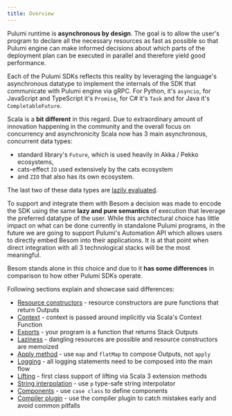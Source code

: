 ```yaml
---
title: Overview
---
```



Pulumi runtime is **asynchronous by design**. The goal is to allow the user's program to declare all the necessary resources 
as fast as possible so that Pulumi engine can make informed decisions about which parts of the deployment plan can be 
executed in parallel and therefore yield good performance. 

Each of the Pulumi SDKs reflects this reality by leveraging the language's asynchronous datatype to implement 
the internals of the SDK that communicate with Pulumi engine via gRPC. 
For Python, it's `asyncio`, for JavaScript and TypeScript it's `Promise`, 
for C# it's `Task` and for Java it's `CompletableFuture`. 

Scala is a **bit different** in this regard. Due to extraordinary amount of innovation happening in the community and the 
overall focus on concurrency and asynchronicity Scala now has 3 main asynchronous, concurrent data types:
- standard library's `Future`, which is used heavily in Akka / Pekko ecosystems, 
- cats-effect `IO` used extensively by the cats ecosystem 
- and `ZIO` that also has its own ecosystem. 

The last two of these data types are [lazily evaluated](https://en.wikipedia.org/wiki/Lazy_evaluation). 

To support and integrate them with Besom a decision was made to encode the SDK using the same **lazy and pure semantics** 
of execution that leverage the preferred datatype of the user. While this architectural choice has little impact on what 
can be done currently in standalone Pulumi programs, in the future we are going to support Pulumi's Automation API 
which allows users to directly embed Besom into their applications. 
It is at that point when direct integration with all 3 technological stacks will be the most meaningful.
​

Besom stands alone in this choice and due to it **has some differences** in comparison to how other Pulumi SDKs operate. 

Following sections explain and showcase said differences:

- [Resource constructors](constructors.md) - resource constructors are pure functions that return Outputs
- [Context](context.md) - context is passed around implicitly via Scala's Context Function
- [Exports](exports.md) - your program is a function that returns Stack Outputs
- [Laziness](laziness.md) - dangling resources are possible and resource constructors are memoized
- [Apply method](apply_methods.md) - use `map` and `flatMap` to compose Outputs, not `apply`
- [Logging](logging.md) - all logging statements need to be composed into the main flow
- [Lifting](lifting.md) - first class support of lifting via Scala 3 extension methods
- [String interpolation](interpolator.md) - use `p` type-safe string interpolator
- [Components](components.md) - use `case class` to define components
- [Compiler plugin](compiler_plugin.md) - use the compiler plugin to catch mistakes early and avoid common pitfalls
